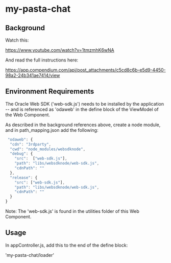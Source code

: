# my-pasta-chat

## Background

Watch this:

https://www.youtube.com/watch?v=1tmzmhK6wNA

And read the full instructions here:

https://app.compendium.com/api/post_attachments/c5cd8c6b-e5d9-4450-98a2-24b341ae7414/view

## Environment Requirements

The Oracle Web SDK ('web-sdk.js') needs to be installed by the application -- and is referenced as 'odaweb' in the define block of the ViewModel of the Web Component.

As described in the background references above, create a node module, and in path_mapping.json add the following:

```javascript
 "odaweb": {
  "cdn": "3rdparty",
  "cwd": "node_modules/websdknode",
  "debug": {
    "src":  ["web-sdk.js"],
    "path": "libs/websdknode/web-sdk.js",
    "cdnPath": ""
  },
  "release": {
    "src": ["web-sdk.js"],
    "path": "libs/websdknode/web-sdk.js",
    "cdnPath": ""
  }
}
```

Note: The 'web-sdk.js' is found in the utilities folder of this Web Component.

## Usage

In appController.js, add this to the end of the define block:

'my-pasta-chat/loader'

